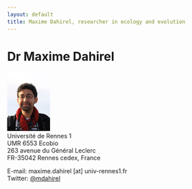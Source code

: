 ```yaml
---
layout: default
title: Maxime Dahirel, researcher in ecology and evolution
---
```


# Dr Maxime Dahirel
<img src="/images/contact3.jpg" width="100"/></img><br>
Université de Rennes 1<br>
UMR 6553 Ecobio<br>
263 avenue du Général Leclerc<br>
FR-35042 Rennes cedex, France


E-mail: maxime.dahirel \[at\] univ-rennes1.fr\
Twitter: [@mdahirel](href="http://twitter.com/mdahirel")
